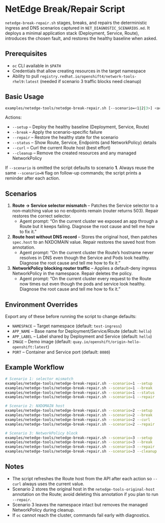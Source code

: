 # NetEdge Break/Repair Script

`netedge-break-repair.sh` stages, breaks, and repairs the deterministic ingress and DNS scenarios captured in `NET_DIAGNOSTIC_SCENARIOS.md`. It deploys a minimal application stack (Deployment, Service, Route), introduces the chosen fault, and restores the healthy baseline when asked.

## Prerequisites

- `oc` CLI available in `$PATH`
- Credentials that allow creating resources in the target namespace
- Ability to pull `registry.redhat.io/openshift4/network-tools-rhel9:latest` (needed if scenario 3 traffic blocks need cleanup)

## Basic Usage

```bash
examples/netedge-tools/netedge-break-repair.sh [--scenario=<1|2|3>] <action>
```

Actions:

- `--setup` – Deploy the healthy baseline (Deployment, Service, Route)
- `--break` – Apply the scenario-specific failure
- `--repair` – Restore the healthy state for the scenario
- `--status` – Show Route, Service, Endpoints (and NetworkPolicy) details
- `--curl` – Curl the current Route host (best effort)
- `--cleanup` – Remove the created resources and any managed NetworkPolicy

If `--scenario` is omitted the script defaults to scenario **1**. Always reuse the same `--scenario=N` flag on follow-up commands; the script prints a reminder after each action.

## Scenarios

1. **Route → Service selector mismatch** – Patches the Service selector to a non-matching value so no endpoints remain (router returns 503). Repair restores the correct selector.
   - Agent prompt: “On the current cluster we exposed an app through a Route but it keeps failing. Diagnose the root cause and tell me how to fix it.”
2. **Route host without DNS record** – Stores the original host, then patches `spec.host` to an NXDOMAIN value. Repair restores the saved host from annotation.
   - Agent prompt: “On the current cluster the Route’s hostname never resolves in DNS even though the Service and Pods look healthy. Diagnose the root cause and tell me how to fix it.”
3. **NetworkPolicy blocking router traffic** – Applies a default-deny ingress NetworkPolicy in the namespace. Repair deletes the policy.
   - Agent prompt: “On the current cluster every request to the Route now times out even though the pods and service look healthy. Diagnose the root cause and tell me how to fix it.”

## Environment Overrides

Export any of these before running the script to change defaults:

- `NAMESPACE` – Target namespace (default: `test-ingress`)
- `APP_NAME` – Base name for Deployment/Service/Route (default: `hello`)
- `APP_LABEL` – Label shared by Deployment and Service (default: `hello`)
- `IMAGE` – Demo image (default: `quay.io/openshift/origin-hello-openshift:latest`)
- `PORT` – Container and Service port (default: `8080`)

## Example Workflow

```bash
# Scenario 1: selector mismatch
examples/netedge-tools/netedge-break-repair.sh --scenario=1 --setup
examples/netedge-tools/netedge-break-repair.sh --scenario=1 --break
examples/netedge-tools/netedge-break-repair.sh --scenario=1 --status
examples/netedge-tools/netedge-break-repair.sh --scenario=1 --repair

# Scenario 2: NXDOMAIN host
examples/netedge-tools/netedge-break-repair.sh --scenario=2 --setup
examples/netedge-tools/netedge-break-repair.sh --scenario=2 --break
examples/netedge-tools/netedge-break-repair.sh --scenario=2 --curl
examples/netedge-tools/netedge-break-repair.sh --scenario=2 --repair

# Scenario 3: NetworkPolicy block
examples/netedge-tools/netedge-break-repair.sh --scenario=3 --setup
examples/netedge-tools/netedge-break-repair.sh --scenario=3 --break
examples/netedge-tools/netedge-break-repair.sh --scenario=3 --repair
examples/netedge-tools/netedge-break-repair.sh --scenario=3 --cleanup
```

## Notes

- The script refreshes the Route host from the API after each action so `--curl` always uses the current value.
- Scenario 2 stores the original host in the `netedge-tools-original-host` annotation on the Route; avoid deleting this annotation if you plan to run `--repair`.
- Scenario 3 leaves the namespace intact but removes the managed NetworkPolicy during cleanup.
- If `oc` cannot reach the cluster, commands fail early with diagnostics.
